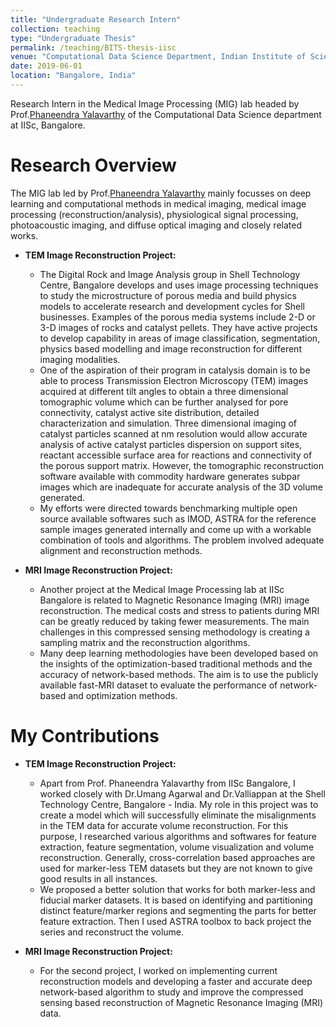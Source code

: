 ```yaml
---
title: "Undergraduate Research Intern"
collection: teaching
type: "Undergraduate Thesis"
permalink: /teaching/BITS-thesis-iisc
venue: "Computational Data Science Department, Indian Institute of Science"
date: 2019-06-01
location: "Bangalore, India"
---
```


Research Intern in the Medical Image Processing (MIG) lab headed by Prof.[Phaneendra Yalavarthy](http://cds.iisc.ac.in/faculty/yalavarthy/) of the Computational Data Science department at IISc, Bangalore. 

Research Overview
======

The MIG lab led by Prof.[Phaneendra Yalavarthy](http://cds.iisc.ac.in/faculty/yalavarthy/) mainly focusses on deep learning and computational methods in medical imaging, medical image processing (reconstruction/analysis), physiological signal processing, photoacoustic imaging, and diffuse optical imaging and closely related works. 
* **TEM Image Reconstruction Project:**
    * The Digital Rock and Image Analysis group in Shell Technology Centre, Bangalore develops and uses image processing techniques to study the microstructure of porous media and build physics models to accelerate research and development cycles for Shell businesses. Examples of the porous media systems include 2-D or 3-D images of rocks and catalyst pellets. They have active projects to develop capability in areas of image classification, segmentation, physics based modelling and image reconstruction for different imaging modalities. 
    * One of the aspiration of their program in catalysis domain is to be able to process Transmission Electron Microscopy (TEM) images acquired at different tilt angles to obtain a three dimensional tomographic volume which can be further analysed for pore connectivity, catalyst active site distribution, detailed characterization and simulation. Three dimensional imaging of catalyst particles scanned at nm resolution would allow accurate analysis of active catalyst particles dispersion on support sites, reactant accessible surface area for reactions and connectivity of the porous support matrix. However, the tomographic reconstruction software available with commodity hardware generates subpar images which are inadequate for accurate analysis of the 3D volume generated. 
    * My efforts were directed towards benchmarking multiple open source available softwares such as IMOD, ASTRA for the reference sample images generated internally and come up with a workable combination of tools and algorithms. The problem involved adequate alignment and reconstruction methods.

* **MRI Image Reconstruction Project:**
   * Another project at the Medical Image Processing lab at IISc Bangalore is related to Magnetic Resonance Imaging (MRI) image reconstruction. The medical costs and stress to patients during MRI can be greatly reduced by taking fewer measurements. The main challenges in this compressed sensing methodology is creating a sampling matrix and the reconstruction algorithms. 
  * Many deep learning methodologies have been developed based on the insights of the optimization-based traditional methods and the accuracy of network-based methods. The aim is to use the publicly available fast-MRI dataset to evaluate the performance of network-based and optimization methods.


My Contributions
======
* **TEM Image Reconstruction Project:**
  * Apart from Prof. Phaneendra Yalavarthy from IISc Bangalore, I worked closely with Dr.Umang Agarwal and Dr.Valliappan at the Shell Technology Centre, Bangalore - India. My role in this project was to create a model which will successfully eliminate the misalignments in the TEM data for accurate volume reconstruction. For this purpose, I researched various  algorithms and softwares for feature extraction, feature segmentation, volume visualization and volume reconstruction. Generally, cross-correlation based approaches are used for marker-less TEM datasets but they are not known to give good results in all instances. 
  * We proposed a better solution that works for both marker-less and fiducial marker datasets. It is based on identifying and partitioning distinct feature/marker regions and segmenting the parts for better feature extraction. Then I used ASTRA toolbox to back project the series and reconstruct the volume.

* **MRI Image Reconstruction Project:**
  * For the second project, I worked on implementing current reconstruction models and developing a faster and accurate deep network-based algorithm to study and improve the compressed sensing based reconstruction of Magnetic Resonance Imaging (MRI) data.
